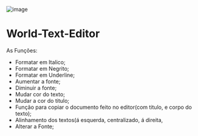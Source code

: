 ![image](https://github.com/ThaynaSantana/World-Text-Editor/assets/88935936/964b39a3-57c6-4f24-84c6-3410f2f5e69c)

# World-Text-Editor
As Funções:<br>
- Formatar em Italico; 
- Formatar em Negrito;
- Formatar em Underline;
- Aumentar a fonte;
- Diminuir a fonte; 
- Mudar cor do texto; 
- Mudar a cor do titulo; 
- Função para copiar o documento feito no editor(com titulo, e corpo do texto); 
- Alinhamento dos textos(á esquerda, centralizado, á direita, 
- Alterar a Fonte;

